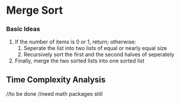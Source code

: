 # Merge Sort

### Basic Ideas

1. If the number of items is 0 or 1, return; otherwise:
    1. Seperate the list into two lists of equal or nearly equal size
    2. Recursively sort the first and the second halves of seperately
2. Finally, merge the two sorted lists into one sorted list

## Time Complexity Analysis

//to be done
//need math packages still
